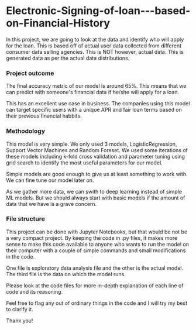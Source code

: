 # Electronic-Signing-of-loan---based-on-Financial-History

In this project, we are going to look at the data and identify who will apply for the loan. This is based off of actual user data collected from different consumer data selling agencies. This is NOT however, actual data. This is generated data as per the actual data distributions.

### Project outcome

The final accuracy metric of our model is around 65%. This means that we can predict with someone's financial data if he/she will apply for a loan.

This has an excellent use case in business. The companies using this model can target specific users with a unique APR and fair loan terms based on their previous financial habbits.

### Methodology

This model is very simple. We only used 3 models, LogisticRegression, Support Vector Machines and Random Foreset. We used some iterations of these models including k-fold cross validation and parameter tuning using grid search to identify the most useful parameters for our model.

Simple models are good enough to give us at least something to work with. We can fine tune our model later on.

As we gather more data, we can swith to deep learning instead of simple ML models. But we should always start with basic models if the amount of data that we have is a grave concern.

### File structure

This project can be done with Jupyter Notebooks, but that would be not be a very compact project. By keeping the code in .py files, it makes more sense to make this code available to anyone who wants to run the model on their computer with a couple of simple commands and small modifications in the code.

One file is exploratory data analysis file and the other is the actual model. The third file is the data on which the model runs.

Please look at the code files for more in-depth explanation of each line of code and its reasoning.

Feel free to flag any out of ordinary things in the code and I will try my best to clarify it.

Thank you!
